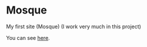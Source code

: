 # Mosque
My first site (Mosque)
(I work very much in this project)

You can see [here](zoirjohn.github.io/mosque/).
